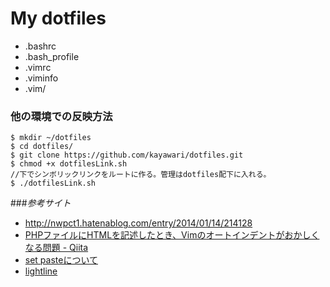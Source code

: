 # My dotfiles
* .bashrc
* .bash_profile
* .vimrc
* .viminfo
* .vim/

### 他の環境での反映方法
``` 
$ mkdir ~/dotfiles
$ cd dotfiles/
$ git clone https://github.com/kayawari/dotfiles.git
$ chmod +x dotfilesLink.sh
//下でシンボリックリンクをルートに作る。管理はdotfiles配下に入れる。
$ ./dotfilesLink.sh 
```

###_参考サイト_
* http://nwpct1.hatenablog.com/entry/2014/01/14/214128
* [PHPファイルにHTMLを記述したとき、Vimのオートインデントがおかしくなる問題 - Qiita](http://qiita.com/hashiohiro/items/71a47061e91b61bbb189)
* [set pasteについて](http://qiita.com/quwa/items/019250dbca167985fe32)
* [lightline](https://github.com/itchyny/lightline.vim)
